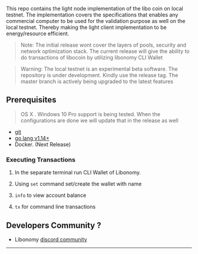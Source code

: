 

This repo contains the light node implementation of the libo coin on local testnet.
The implementation covers the specifications that enables any commercial computer to be used for the validation purpose as well on the local testnet. Thereby making the light client implementation to be energy/resource efficient.
>Note: The initial release wont cover the layers of pools, security and network optimization stack. The current release will give the ability to do transactions of libocoin by utilizing libonomy CLI Wallet

> Warning: The local testnet is an experimental beta software. The repository is under development. Kindly use the release tag. The master branch is actively being upgraded to the latest features

## Prerequisites
> OS X . Windows 10 Pro support is being tested. When the configurations are done we will update that in the release as well
- [git](https://git-scm.com/)
- [go lang v1.14+](https://golang.org/)
- Docker. (Next Release)


### Executing Transactions

1. In the separate terminal run CLI Wallet of Libonomy.

2. Using `set` command set/create the wallet with name
3. `info` to view account balance
4. `tx` for command line transactions


## Developers Community ?
- Libonomy [discord community](https://libonomy.com/discord)

---

